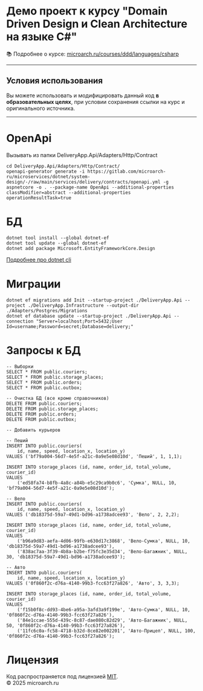 # Демо проект к курсу "Domain Driven Design и Clean Architecture на языке C#"

📚 Подробнее о курсе: [microarch.ru/courses/ddd/languages/csharp](https://microarch.ru/courses/ddd/languages/csharp?utm_source=gitlab&utm_medium=repository)

---

## Условия использования

Вы можете использовать и модифицировать данный код **в образовательных целях**, при условии сохранения ссылки на курс и оригинального источника.

---

# OpenApi 
Вызывать из папки DeliveryApp.Api/Adapters/Http/Contract
```
cd DeliveryApp.Api/Adapters/Http/Contract/
openapi-generator generate -i https://gitlab.com/microarch-ru/microservices/dotnet/system-design/-/raw/main/services/delivery/contracts/openapi.yml -g aspnetcore -o . --package-name OpenApi --additional-properties classModifier=abstract --additional-properties operationResultTask=true
```
# БД
```
dotnet tool install --global dotnet-ef
dotnet tool update --global dotnet-ef
dotnet add package Microsoft.EntityFrameworkCore.Design
```
[Подробнее про dotnet cli](https://learn.microsoft.com/ru-ru/ef/core/cli/dotnet)

# Миграции
```
dotnet ef migrations add Init --startup-project ./DeliveryApp.Api --project ./DeliveryApp.Infrastructure --output-dir ./Adapters/Postgres/Migrations
dotnet ef database update --startup-project ./DeliveryApp.Api --connection "Server=localhost;Port=5432;User Id=username;Password=secret;Database=delivery;"
```

# Запросы к БД
```
-- Выборки
SELECT * FROM public.couriers;
SELECT * FROM public.storage_places;
SELECT * FROM public.orders;
SELECT * FROM public.outbox;

-- Очистка БД (все кроме справочников)
DELETE FROM public.couriers;
DELETE FROM public.storage_places;
DELETE FROM public.orders;
DELETE FROM public.outbox;

-- Добавить курьеров

-- Пеший
INSERT INTO public.couriers(
    id, name, speed, location_x, location_y)
VALUES ('bf79a004-56d7-4e5f-a21c-0a9e5e08d10d', 'Пеший', 1, 1,1);

INSERT INTO storage_places (id, name, order_id, total_volume, courier_id)
VALUES
    ('ed58fa74-b8fb-4a8c-a84b-e5c29ca9b0c6', 'Сумка', NULL, 10, 'bf79a004-56d7-4e5f-a21c-0a9e5e08d10d');

-- Вело
INSERT INTO public.couriers(
    id, name, speed, location_x, location_y)
VALUES ('db18375d-59a7-49d1-bd96-a1738adcee93', 'Вело', 2, 2,2);

INSERT INTO storage_places (id, name, order_id, total_volume, courier_id)
VALUES
    ('b96a9d83-aefa-4d06-99fb-e630d17c3868', 'Вело-Сумка', NULL, 10, 'db18375d-59a7-49d1-bd96-a1738adcee93'),
    ('838ac7aa-3f39-4b8a-b2be-f75fc3e35d34', 'Вело-Багажник', NULL, 30, 'db18375d-59a7-49d1-bd96-a1738adcee93');

-- Авто
INSERT INTO public.couriers(
    id, name, speed, location_x, location_y)
VALUES ('0f860f2c-d76a-4140-99b3-fcc63f27a826', 'Авто', 3, 3,3);

INSERT INTO storage_places (id, name, order_id, total_volume, courier_id)
VALUES
    ('f15b0f8c-dd93-4be6-a95a-3afd3a9f199e', 'Авто-Сумка', NULL, 10, '0f860f2c-d76a-4140-99b3-fcc63f27a826'),
    ('84e1ccae-555d-439c-8c87-dae080c82d29', 'Авто-Багажник', NULL, 50, '0f860f2c-d76a-4140-99b3-fcc63f27a826'),
    ('11fc6c0a-fc58-4718-b32d-8ce82e002201', 'Авто-Прицеп', NULL, 100, '0f860f2c-d76a-4140-99b3-fcc63f27a826');   
```

# Лицензия

Код распространяется под лицензией [MIT](./LICENSE).  
© 2025 microarch.ru